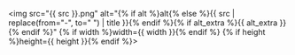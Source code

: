 <div {% if class %}class="{{class}}" style="display:{% if class == "pirate" %}block{% else %}none{% endif %};{% else %}style="{% endif %}padding-bottom:15px;{% if center %}text-align:center;{% endif %}">

<img src="{{ src }}.png" alt="{% if alt %}alt{% else %}{{ src | replace(from="-", to=" ") | title }}{% endif %}{% if alt_extra %}{{ alt_extra }}{% endif %}" {% if width %}width={{ width }}{% endif %} {% if height %}height={{ height }}{% endif %}>

</div>
